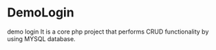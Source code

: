 # DemoLogin
demo login
It is a core php project that performs CRUD functionality by using MYSQL database. 
